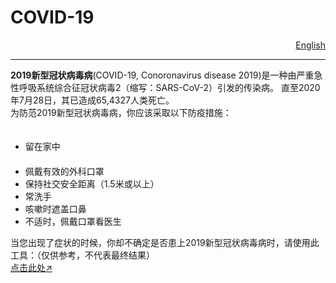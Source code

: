 <style>
h1 {text-align: center;}
h4 {text-align: center;}
h3 {text-align: center;}
p {text-align: center;}
</style>
<style type="text/css">
  #left{
        text-align:left;
  }
  #right{
        text-align:right;
  }
  #center{
        text-align:center;
  }
</style>
<h1><div id="left">COVID-19</div></h1>
<div id="right"><a href="/covid-19/">English</a></div>
<hr>
<div id="left"><b>2019新型冠状病毒病</b>(COVID-19, Conoronavirus disease 2019)是一种由严重急性呼吸系统综合征冠状病毒2（缩写：SARS-CoV-2）引发的传染病。 直至2020年7月28日，其已造成65,4327人类死亡。</div>


<div id="left">为防范2019新型冠状病毒病，你应该采取以下防疫措施：</div>
<ul>
　<li>留在家中</li>
　<li>佩戴有效的外科口罩</li>
  <li>保持社交安全距离（1.5米或以上）</li>
  <li>常洗手</li>
  <li>咳嗽时遮盖口鼻</li>
  <li>不适时，佩戴口罩看医生</li>
</ul>
<div id="left">当您出现了症状的时候，你却不确定是否患上2019新型冠状病毒病时，请使用此工具：（仅供参考，不代表最终结果）</div>

<div id="left"><a href="/jump/covid-19-check-tool/cn/">点击此处↗</a></div>
<p>&nbsp;<p>
